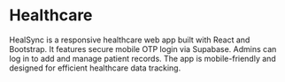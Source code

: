 # Healthcare
HealSync is a responsive healthcare web app built with React and Bootstrap. It features secure mobile OTP login via Supabase. Admins can log in to add and manage patient records. The app is mobile-friendly and designed for efficient healthcare data tracking.
